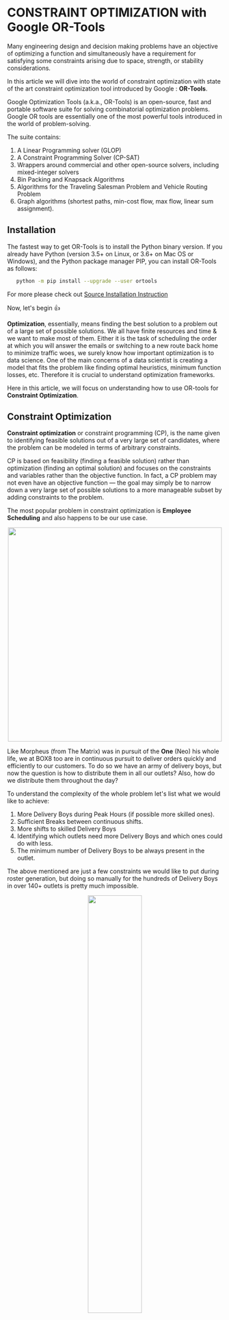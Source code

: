 

# CONSTRAINT OPTIMIZATION with Google OR-Tools

Many engineering design and decision making problems have an objective of optimizing a function and simultaneously have a requirement for satisfying some constraints arising due to space, strength, or stability considerations. 

In this article we will dive into the world of constraint optimization with state of the art constraint optimization tool introduced by Google : <b>OR-Tools</b>.

Google Optimization Tools (a.k.a., OR-Tools) is an open-source, fast and portable software suite for solving combinatorial optimization problems. Google OR tools are essentially one of the most powerful tools introduced in the world of problem-solving.

The suite contains:

   1.   A Linear Programming solver (GLOP)
   2.   A Constraint Programming Solver (CP-SAT)
   3.   Wrappers around commercial and other open-source solvers, including mixed-integer solvers
   4.   Bin Packing and Knapsack Algorithms
   5.   Algorithms for the Traveling Salesman Problem and Vehicle Routing Problem
   6.   Graph algorithms (shortest paths, min-cost flow, max flow, linear sum assignment).

## Installation


The fastest way to get OR-Tools is to install the Python binary version. If you already have Python (version 3.5+ on Linux, or 3.6+ on Mac OS or Windows), and the Python package manager PIP, you can install OR-Tools as follows: 

```bash
   python -m pip install --upgrade --user ortools
```
For more please check out <a href='https://developers.google.com/optimization/install' target="_blank">Source Installation Instruction</a>

Now, let's begin 👍

<b>Optimization</b>, essentially, means finding the best solution to a problem out of a large set of possible solutions. We all have finite resources and time & we want to make most of them. Either it is the task of scheduling the order at which you will answer the emails or switching to a new route back home to minimize traffic woes, we surely know how important optimization is to data science. One of the main concerns of a data scientist is creating a model that fits the problem like finding optimal heuristics, minimum function losses, etc. Therefore it is crucial to understand optimization frameworks.

Here in this article, we will focus on understanding how to use OR-tools for  <b>Constraint Optimization</b>.


## Constraint Optimization
<b>Constraint optimization</b> or constraint programming (CP), is the name given to identifying feasible solutions out of a very large set of candidates, where the problem can be modeled in terms of arbitrary constraints. 

CP is based on feasibility (finding a feasible solution) rather than optimization (finding an optimal solution) and focuses on the constraints and variables rather than the objective function. In fact, a CP problem may not even have an objective function — the goal may simply be to narrow down a very large set of possible solutions to a more manageable subset by adding constraints to the problem.

The most popular problem in constraint optimization is  <b>Employee Scheduling</b> and also happens to be our use case.

<center><img src='https://46nuwl3acn7q25gnmb32k5qh-wpengine.netdna-ssl.com/wp-content/uploads/2018/01/memebetter.com-20180122190930.jpg' height=500></img></center>


Like Morpheus (from The Matrix) was in pursuit of the <b>One</b> (Neo) his whole life, we at BOX8 too are in continuous pursuit to deliver orders quickly and efficiently to our customers. To do so we have an army of delivery boys, 
but now the question is how to distribute them in all our outlets? 
Also, how do we distribute them throughout the day? 

To understand the complexity of the whole problem let's list what we would like to achieve:

1. More Delivery Boys during Peak Hours (if possible more skilled ones).
2. Sufficient Breaks between continuous shifts.
3. More shifts to skilled Delivery Boys 
4. Identifying which outlets need more Delivery Boys and which ones could do with less.
5. The minimum number of Delivery Boys to be always present in the outlet.

The above mentioned are just a few constraints we would like to put during roster generation, but doing so manually for the hundreds of Delivery Boys in over 140+ outlets is pretty much impossible.
<center><img src='https://drive.google.com/uc?export=view&id=1sa5BJXk57UMSDoCYztPIZfDDACLYwx1M' height='50%'></center>
This happens to be a perfect use case of OR-tools Constraint Optimization Solver <b>CP-SAT</b>.

The CP-SAT solver is technologically superior to the original CP solver and should be preferred in almost all situations. The exceptions are small problems for which solutions can be found quickly using either solver. In those cases you may find that the original CP solver outperforms CP-SAT.

Check out the <a href='https://developers.google.com/optimization/scheduling/employee_scheduling' target="_blank">Nurse Scheduling Problem</a> to get a rudimentary understanding of employee scheduling and CP-SAT.

Now you have some idea of the (N, D, S) problem. Now let's try to create our own constraint using OR-Tools

```python
from ortools.sat.python import cp_model
#define variables here like all_employees, all_days etc.

model = cp_model.CpModel()
for n in all_employees:
    for d in all_days:
        for s in all_shifts:
            shifts[(n, d,
                    s)] = self.model.NewBoolVar('shift_n%id%is%i' % (n, d, s))

def shift_constraint():
        #more than one employee on a particular day and a particular shift
        for d in all_days:
            for s in all_shifts:
                    model.Add(sum(shifts[(n, d, s)] for n in all_employees) > 1)

solver = cp_model.CpSolver()
status = solver.solve(model)
#process data based on status
```
Before we design a constraint we need an OR-Tools variable to operate on.
In the first block of the code we are defining an OR-Tools Boolvar shifts[(n,d,s)] where:

1. n -> employee index(0...N)
2. d -> days index(0...D)
3. s -> shift index(0...S)

For example: Let's say we want employee 1 on day 1 to do shift 2 => shift[(0,0,1)] = 1

In the second block, we are designing a basic shift constraint which states that for each shift in a particular day there should be more than 1 employee(Delivery Boy). So the mathematical equation for that will be:

<center><img src='https://drive.google.com/uc?export=view&id=1B_pTvo3cXg0Xd3MrF0wnrXXYDtf3FyLC' width='60%'></center>

This mathematical equation, when written programmatically in python, is something like - 
```python
    sum(shifts[(n, d, s)] for n in all_employees) > 1
```
Congrats you successfully created your first OR-Tools Constraint ! 👏

Using OR-Tools we were able to programmatically codify all the above mentioned constraints to create a <b>Roster Automation Service</b> .  This not only helps us generate rosters for upcoming weeks but also can be used as a simulation tool to evalute historical rosters that were created manually .